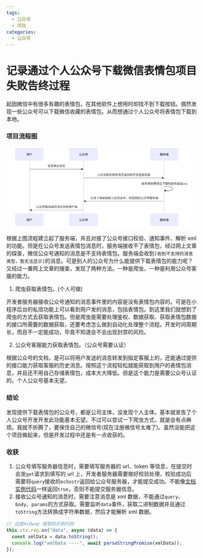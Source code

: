 ```yaml
---
tags:
  - 公众号
  - 项目
categories:
  - 公众号
---
```


# 记录通过个人公众号下载微信表情包项目失败告终过程

起因微信中有很多有趣的表情包，在其他软件上想用时却找不到下载按钮。偶然发现一些公众号可以下载微信收藏的表情包。从而想通过个人公众号将表情包下载到本地。

### 项目流程图

![](./images/01.svg)

根据上图流程建立起了服务端，并且对接了公众号接口校验、通知事件、解析 xml 的功能。但是在公众号发送表情包消息时，服务端接收不了表情包，经过网上文章的探查，微信公众号通知的消息是不支持表情包。服务端会收到`[收到不支持的消息类型，暂无法显示]`的消息。可是别人的公众号为什么能提供下载表情包的能力呢？又经过一番网上文章的搜查，发现了两种方法。一种是爬虫，一种是利用公众号客服的能力。

1.  爬虫获取表情包。(个人可做)

开发者服务器接收公众号通知的消息事件里的内容是没有表情包内容的。可是在小程序后台的私信功能上可以看到用户发的消息，包括表情包。到这里我们就想到了爬虫的方式去获取表情包。但是爬虫是需要处理鉴权、数据获取、获取表情包数据的接口所需要的数据获取，还要考虑怎么做到自动化处理整个流程。开发时间周期长，而且不一定能成功，毕竟不知道会不会出现封禁的风险。

2. 公众号客服能力获取表情包。（公众号需要认证）

根据公众号的文档，是可以将用户发送的消息转发到指定客服上的，还能通过提供的接口能力获取客服的历史消息。按照这个流程轻松就能获取到用户的表情包消息，并且还不用自己存储表情包，成本大大降低。但是这个能力是需要公众号认证的。个人公众号基本无望。

### 结论

发现提供下载表情包的公众号，都是公司主体，没发现个人主体。基本就宣告了个人公众号开发开发此功能基本无望。不过可以尝试一下爬虫方式，就是会有点麻烦。我就不折腾了，要保住自己的微信号(现在注册微信号太难了)。虽然没能把这个项目做起来，但是开发过程中还是有一点收获的。

### 收获

1. 公众号填写服务器信息时，需要填写服务器的 url、token 等信息，在提交时会发`get`请求到填写的 url 上，开发者服务器需要做好校验处理，校验成功后需要将`query`接收的`echostr`返回给公众号服务器，才能提交成功。不能像[文档实例代码](https://developers.weixin.qq.com/doc/offiaccount/Basic_Information/Access_Overview.html#%E6%8E%A5%E5%85%A5%E6%A6%82%E8%BF%B0)一样返回`true`，否则不能提交服务器信息。
2. 接收公众号通知的消息时，需要注意消息是 xml 数据，不能通过`query`、`body`、`params`的方式获取。需要监听`data`事件，获取二进制数据并且通过`toString`方法转换成字符串数据，然后才能解析 xml 数据。

```javascript
// 这是midway 框架的示例代码
this.ctx.req.on("data", async (data) => {
  const xmlData = data.toString();
  console.log("xmlData ----", await parseStringPromise(xmlData));
});
```
